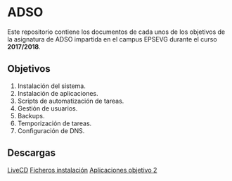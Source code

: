 # ADSO #

Este repositorio contiene los documentos de cada unos de los objetivos de la asignatura de ADSO impartida en el campus EPSEVG durante el curso __2017/2018__.

## Objetivos ##

1. Instalación del sistema.
2. Instalación de aplicaciones.
3. Scripts de automatización de tareas.
4. Gestión de usuarios.
5. Backups.
6. Temporización de tareas.
7. Configuración de DNS.

## Descargas ##

[LiveCD](https://drive.google.com/open?id=0B1GMQ--ERnlOZGxMbEc5anNUUEE)
[Ficheros instalación](https://drive.google.com/open?id=1FbyPCYxx80i77mVUokFafuXGMjbn5v3B)
[Aplicaciones objetivo 2](https://drive.google.com/open?id=0B1GMQ--ERnlOc3RCV09ueU9iVUU)

